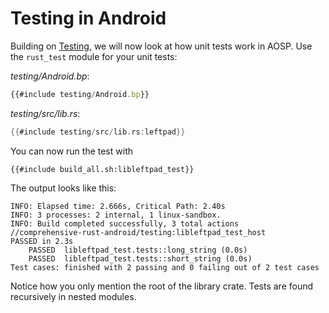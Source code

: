 # Testing in Android

Building on [Testing](../testing.md), we will now look at how unit tests work in
AOSP. Use the `rust_test` module for your unit tests:

_testing/Android.bp_:

```javascript
{{#include testing/Android.bp}}
```

_testing/src/lib.rs_:

```rust
{{#include testing/src/lib.rs:leftpad}}
```

You can now run the test with

```shell
{{#include build_all.sh:libleftpad_test}}
```

The output looks like this:

```text
INFO: Elapsed time: 2.666s, Critical Path: 2.40s
INFO: 3 processes: 2 internal, 1 linux-sandbox.
INFO: Build completed successfully, 3 total actions
//comprehensive-rust-android/testing:libleftpad_test_host            PASSED in 2.3s
    PASSED  libleftpad_test.tests::long_string (0.0s)
    PASSED  libleftpad_test.tests::short_string (0.0s)
Test cases: finished with 2 passing and 0 failing out of 2 test cases
```

Notice how you only mention the root of the library crate. Tests are found
recursively in nested modules.
